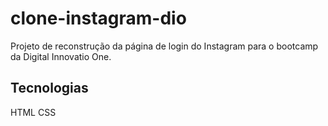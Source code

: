 # clone-instagram-dio

Projeto de reconstrução da página de login do Instagram para o bootcamp da Digital Innovatio One.

## Tecnologias
HTML
CSS
